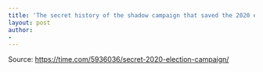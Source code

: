```yaml
---
title: 'The secret history of the shadow campaign that saved the 2020 election'
layout: post
author:
-
---
```




Source: https://time.com/5936036/secret-2020-election-campaign/

